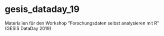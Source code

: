 # gesis_dataday_19
Materialien für den Workshop "Forschungsdaten selbst analysieren mit R" (GESIS DataDay 2019)
